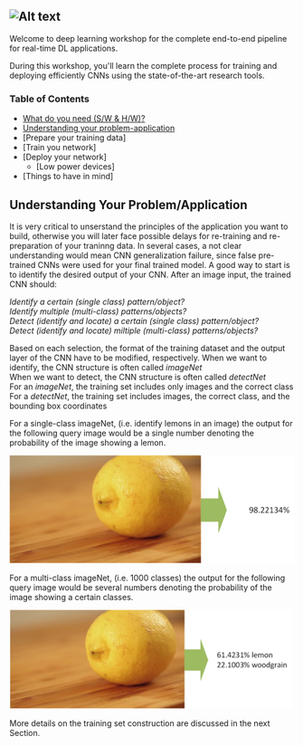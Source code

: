 ![Alt text](http://i.imgur.com/geLD4Xh.jpg)
---
Welcome to deep learning workshop for the complete end-to-end pipeline for real-time DL applications.

During this workshop, you'll learn the complete process for training and deploying efficiently CNNs using the state-of-the-art research tools.

### Table of Contents

* [What do you need (S/W & H/W)?](docs/prerequisites.md)
* [Understanding your problem-application](#understanding-your-problem/application)
* [Prepare your training data]
* [Train you network]
* [Deploy your network]
    * [Low power devices]
* [Things to have in mind]

## Understanding Your Problem/Application

It is very critical to unserstand the principles of the application you want to build, otherwise you will later face possible delays for re-training and re-preparation of your traninng data. In several cases, a not clear understanding would mean CNN generalization failure, since false pre-trained CNNs were used for your final trained model. 
A good way to start is to identify the desired output of your CNN. 
After an image input, the trained CNN should:

*Identify a certain (single class) pattern/object?*<br>
*Identify multiple (multi-class) patterns/objects?*<br>
*Detect (identify and locate) a certain (single class) pattern/object?*<br>
*Detect (identify and locate) miltiple (multi-class) patterns/objects?*<br>

Based on each selection, the format of the training dataset and the output layer of the CNN have to be modified, respectively.
When we want to identify, the CNN structure is often called *imageNet* <br>
When we want to detect, the CNN structure is often called *detectNet* <br>
For an *imageNet*, the training set includes only images and the correct class<br>
For a *detectNet*, the training set includes images, the correct class, and the bounding box coordinates<br>

For a single-class imageNet, (i.e. identify lemons in an image) the output for the following query image would be a single number denoting the probability of the image showing a lemon. 

<img src="https://raw.githubusercontent.com/aaman-ee/deeplearning/master/docs/lemon.png" width="530"/>

For a multi-class imageNet, (i.e. 1000 classes) the output for the following query image would be several numbers denoting the probability of the image showing a certain classes. 

<img src=https://raw.githubusercontent.com/aaman-ee/deeplearning/master/docs/lemonwoodgrain.png width="500"/>

More details on the training set construction are discussed in the next Section.
